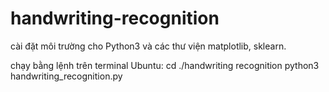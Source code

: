 # handwriting-recognition
cài đặt môi trường cho Python3 và các thư viện matplotlib, sklearn.

chạy bằng lệnh trên terminal Ubuntu:
	cd ./handwriting recognition 
	python3 handwriting_recognition.py 
